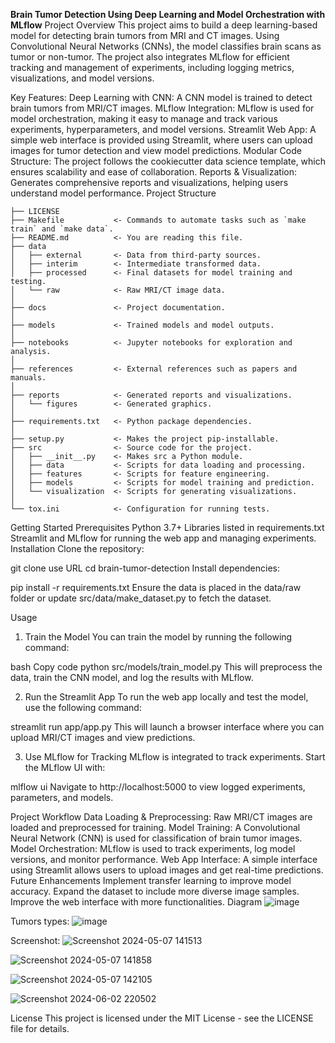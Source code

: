 **Brain Tumor Detection Using Deep Learning and Model Orchestration with MLflow**
Project Overview
This project aims to build a deep learning-based model for detecting brain tumors from MRI and CT images. Using Convolutional Neural Networks (CNNs), the model classifies brain scans as tumor or non-tumor. The project also integrates MLflow for efficient tracking and management of experiments, including logging metrics, visualizations, and model versions.

Key Features:
Deep Learning with CNN: A CNN model is trained to detect brain tumors from MRI/CT images.
MLflow Integration: MLflow is used for model orchestration, making it easy to manage and track various experiments, hyperparameters, and model versions.
Streamlit Web App: A simple web interface is provided using Streamlit, where users can upload images for tumor detection and view model predictions.
Modular Code Structure: The project follows the cookiecutter data science template, which ensures scalability and ease of collaboration.
Reports & Visualization: Generates comprehensive reports and visualizations, helping users understand model performance.
Project Structure

    ├── LICENSE
    ├── Makefile           <- Commands to automate tasks such as `make train` and `make data`.
    ├── README.md          <- You are reading this file.
    ├── data
    │   ├── external       <- Data from third-party sources.
    │   ├── interim        <- Intermediate transformed data.
    │   ├── processed      <- Final datasets for model training and testing.
    │   └── raw            <- Raw MRI/CT image data.
    │
    ├── docs               <- Project documentation.
    │
    ├── models             <- Trained models and model outputs.
    │
    ├── notebooks          <- Jupyter notebooks for exploration and analysis.
    │
    ├── references         <- External references such as papers and manuals.
    │
    ├── reports            <- Generated reports and visualizations.
    │   └── figures        <- Generated graphics.
    │
    ├── requirements.txt   <- Python package dependencies.
    │
    ├── setup.py           <- Makes the project pip-installable.
    ├── src                <- Source code for the project.
    │   ├── __init__.py    <- Makes src a Python module.
    │   ├── data           <- Scripts for data loading and processing.
    │   ├── features       <- Scripts for feature engineering.
    │   ├── models         <- Scripts for model training and prediction.
    │   └── visualization  <- Scripts for generating visualizations.
    │
    └── tox.ini            <- Configuration for running tests.
Getting Started
Prerequisites
Python 3.7+
Libraries listed in requirements.txt
Streamlit and MLflow for running the web app and managing experiments.
Installation
Clone the repository:

git clone use URL
cd brain-tumor-detection
Install dependencies:


pip install -r requirements.txt
Ensure the data is placed in the data/raw folder or update src/data/make_dataset.py to fetch the dataset.

Usage
1. Train the Model
You can train the model by running the following command:

bash
Copy code
python src/models/train_model.py
This will preprocess the data, train the CNN model, and log the results with MLflow.

2. Run the Streamlit App
To run the web app locally and test the model, use the following command:

streamlit run app/app.py
This will launch a browser interface where you can upload MRI/CT images and view predictions.

3. Use MLflow for Tracking
MLflow is integrated to track experiments. Start the MLflow UI with:


mlflow ui
Navigate to http://localhost:5000 to view logged experiments, parameters, and models.

Project Workflow
Data Loading & Preprocessing: Raw MRI/CT images are loaded and preprocessed for training.
Model Training: A Convolutional Neural Network (CNN) is used for classification of brain tumor images.
Model Orchestration: MLflow is used to track experiments, log model versions, and monitor performance.
Web App Interface: A simple interface using Streamlit allows users to upload images and get real-time predictions.
Future Enhancements
Implement transfer learning to improve model accuracy.
Expand the dataset to include more diverse image samples.
Improve the web interface with more functionalities.
Diagram
![image](https://github.com/user-attachments/assets/93fe5e62-7491-4a10-a582-4a9312757124)

Tumors types:
![image](https://github.com/user-attachments/assets/40e45a71-a0e8-467e-b815-66b761f3bc0d)

Screenshot:
![Screenshot 2024-05-07 141513](https://github.com/user-attachments/assets/74ab952d-aea3-46bd-ba71-1abb29a96d9b)

![Screenshot 2024-05-07 141858](https://github.com/user-attachments/assets/01a43073-6aca-43b0-8191-ba6ef226f2e8)

![Screenshot 2024-05-07 142105](https://github.com/user-attachments/assets/8a179141-8d78-45e1-b3fe-f1c696908033)

![Screenshot 2024-06-02 220502](https://github.com/user-attachments/assets/ed8cfca6-df1f-4f07-934f-ad14911cb4f2)



License
This project is licensed under the MIT License - see the LICENSE file for details.
